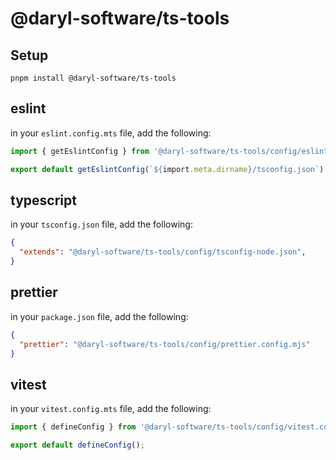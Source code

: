 # @daryl-software/ts-tools
## Setup
```shell
pnpm install @daryl-software/ts-tools
```


## eslint 
in your `eslint.config.mts` file, add the following:
```typescript
import { getEslintConfig } from '@daryl-software/ts-tools/config/eslint-node.mts';

export default getEslintConfig(`${import.meta.dirname}/tsconfig.json`);
```

## typescript 
in your `tsconfig.json` file, add the following:
```json
{
  "extends": "@daryl-software/ts-tools/config/tsconfig-node.json",
}
```

## prettier
in your `package.json` file, add the following:
```json
{
  "prettier": "@daryl-software/ts-tools/config/prettier.config.mjs"
}
``` 

## vitest
in your `vitest.config.mts` file, add the following:
```typescript
import { defineConfig } from '@daryl-software/ts-tools/config/vitest.config.mts';

export default defineConfig();
``` 